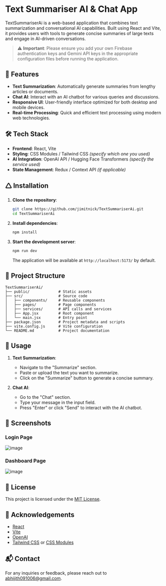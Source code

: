 # Text Summariser AI & Chat App

TextSummariserAi is a web-based application that combines text summarization and conversational AI capabilities. Built using React and Vite, it provides users with tools to generate concise summaries of large texts and engage in AI-driven conversations.

> ⚠️ **Important**: Please ensure you add your own Firebase authentication keys and Gemini API keys in the appropriate configuration files before running the application.

## 🚀 Features

* **Text Summarization**: Automatically generate summaries from lengthy articles or documents.
* **Chat AI**: Interact with an AI chatbot for various queries and discussions.
* **Responsive UI**: User-friendly interface optimized for both desktop and mobile devices.
* **Real-time Processing**: Quick and efficient text processing using modern web technologies.

## 🛠️ Tech Stack

* **Frontend**: React, Vite
* **Styling**: CSS Modules / Tailwind CSS *(specify which one you used)*
* **AI Integration**: OpenAI API / Hugging Face Transformers *(specify the service used)*
* **State Management**: Redux / Context API *(if applicable)*

## 🛆 Installation

1. **Clone the repository**:

   ```bash
   git clone https://github.com/jimitnick/TextSummariserAi.git
   cd TextSummariserAi
   ```

2. **Install dependencies**:

   ```bash
   npm install
   ```

3. **Start the development server**:

   ```bash
   npm run dev
   ```

   The application will be available at `http://localhost:5173/` by default.

## 📁 Project Structure

```
TextSummariserAi/
├── public/             # Static assets
├── src/                # Source code
│   ├── components/     # Reusable components
│   ├── pages/          # Page components
│   ├── services/       # API calls and services
│   ├── App.jsx         # Root component
│   └── main.jsx        # Entry point
├── package.json        # Project metadata and scripts
├── vite.config.js      # Vite configuration
└── README.md           # Project documentation
```

## 🤖 Usage

1. **Text Summarization**:

   * Navigate to the "Summarize" section.
   * Paste or upload the text you want to summarize.
   * Click on the "Summarize" button to generate a concise summary.

2. **Chat AI**:

   * Go to the "Chat" section.
   * Type your message in the input field.
   * Press "Enter" or click "Send" to interact with the AI chatbot.

## 📸 Screenshots
### Login Page
![image](https://github.com/user-attachments/assets/2ab005a2-c735-4354-9c79-5f9b0e91e16b)
### Dashboard Page
![image](https://github.com/user-attachments/assets/2432795b-8e3c-4e00-b4e8-4cd4f3a29974)


## 📄 License

This project is licensed under the [MIT License](LICENSE).

## 🙌 Acknowledgements

* [React](https://reactjs.org/)
* [Vite](https://vitejs.dev/)
* [OpenAI](https://openai.com/) 
* [Tailwind CSS](https://tailwindcss.com/) or [CSS Modules](https://github.com/css-modules/css-modules)

## 📬 Contact

For any inquiries or feedback, please reach out to [abhijith091006@gmail.com](mailto:abhijith091006@gmail.com).

